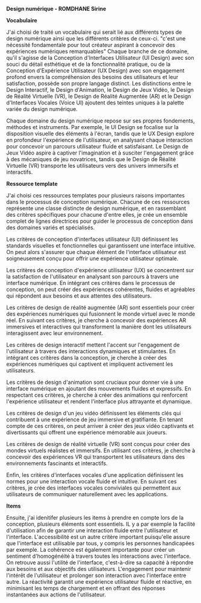 **Design numérique - ROMDHANE Sirine**

**Vocabulaire**

J'ai choisi de traité un vocabulaire qui serait lié aux différents types de design numérique ainsi que les différents critères de ceux-ci.
 "c'est une nécessité fondamentale pour tout créateur aspirant à concevoir des expériences numériques remarquables"
 Chaque branche de ce domaine, qu'il s'agisse de la Conception d'Interfaces Utilisateur (UI Design) avec son souci du détail esthétique et de la fonctionnalité pratique, ou de la Conception d'Expérience Utilisateur (UX Design) avec son engagement profond envers la compréhension des besoins des utilisateurs et leur satisfaction, possède son propre langage distinct. Les distinctions entre le Design Interactif, le Design d'Animation, le Design de Jeux Vidéo, le Design de Réalité Virtuelle (VR), le Design de Réalité Augmentée (AR) et le Design d'Interfaces Vocales (Voice UI) ajoutent des teintes uniques à la palette variée du design numérique.
 
Chaque domaine du design numérique repose sur ses propres fondements, méthodes et instruments. Par exemple, le UI Design se focalise sur la disposition visuelle des éléments à l'écran, tandis que le UX Design explore en profondeur l'expérience de l'utilisateur, en analysant chaque interaction pour concevoir un parcours utilisateur fluide et satisfaisant. Le Design de Jeux Vidéo aspire à captiver l'imagination et à susciter l'engagement grâce à des mécaniques de jeu novatrices, tandis que le Design de Réalité Virtuelle (VR) transporte les utilisateurs vers des univers immersifs et interactifs.

**Ressource template**

J'ai choisi ces ressources templates pour plusieurs raisons importantes dans le processus de conception numérique. Chacune de ces ressources représente une classe distincte de design numérique, et en rassemblant des critères spécifiques pour chacune d'entre elles, je crée un ensemble complet de lignes directrices pour guider le processus de conception dans des domaines variés et spécialisés.

Les critères de conception d'interfaces utilisateur (UI) définissent les standards visuelles et fonctionnelles qui garantissent une interface intuitive. On peut alors s'assurer que chaque élément de l'interface utilisateur est soigneusement conçu pour offrir une expérience utilisateur optimale.

Les critères de conception d'expérience utilisateur (UX) se concentrent sur la satisfaction de l'utilisateur en analysant son parcours à travers une interface numérique. En intégrant ces critères dans le processus de conception, on peut créer des expériences cohérentes, fluides et agréables qui répondent aux besoins et aux attentes des utilisateurs.

Les critères de design de réalité augmentée (AR) sont essentiels pour créer des expériences numériques qui fusionnent le monde virtuel avec le monde réel. En suivant ces critères, je cherche à concevoir des expériences AR immersives et interactives qui transforment la manière dont les utilisateurs interagissent avec leur environnement.

Les critères de design interactif mettent l'accent sur l'engagement de l'utilisateur à travers des interactions dynamiques et stimulantes. En intégrant ces critères dans la conception, je cherche à créer des expériences numériques qui captivent et impliquent activement les utilisateurs.

Les critères de design d'animation sont cruciaux pour donner vie à une interface numérique en ajoutant des mouvements fluides et expressifs. En respectant ces critères, je cherche à créer des animations qui renforcent l'expérience utilisateur et rendent l'interface plus attrayante et dynamique.

Les critères de design d'un jeu vidéo définissent les éléments clés qui contribuent à une expérience de jeu immersive et gratifiante. En tenant compte de ces critères, on peut arriver à créer des jeux vidéo captivants et divertissants qui offrent une expérience mémorable aux joueurs.

Les critères de design de réalité virtuelle (VR) sont conçus pour créer des mondes virtuels réalistes et immersifs. En utilisant ces critères, je cherche à concevoir des expériences VR qui transportent les utilisateurs dans des environnements fascinants et interactifs.

Enfin, les critères d'interfaces vocales d'une application définissent les normes pour une interaction vocale fluide et intuitive. En suivant ces critères, je crée des interfaces vocales conviviales qui permettent aux utilisateurs de communiquer naturellement avec les applications.

**Items**

Ensuite, j'ai idenitifer plusieurs  les items à prendre en compte lors de la conception, plusieurs éléments sont essentiels. IL y a par exemple la facilité d'utilisation afin de garantir une interaction fluide entre l'utilisateur et l'interface. L'accessibilité est un autre critère important puisqu'elle assure que l'interface est utilisable par tous, y compris les personnes handicapées par exemple. La cohérence est également importante pour créer un sentiment d'homogénéité à travers toutes les interactions avec l'interface. On retrouve aussi l'utilité de l'interface, c'est-à-dire sa capacité à répondre aux besoins et aux objectifs des utilisateurs. L'engagement pour maintenir l'intérêt de l'utilisateur et prolonger son interaction avec l'interface entre autre. La réactivité garantit une expérience utilisateur fluide et réactive, en minimisant les temps de chargement et en offrant des réponses instantanées aux actions de l'utilisateur.
